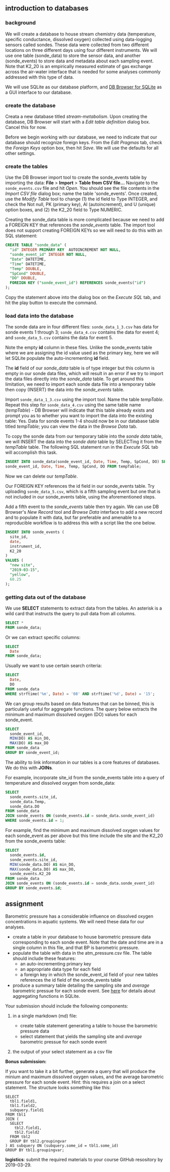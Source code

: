 introduction to databases
-------------------------

### background

We will create a database to house stream chemistry data (temperature, specific
conductance, dissolved oxygen) collected using data-logging sensors called
sondes. These data were collected from two different locations on three
different days using four different instruments. We will use one table
(sonde\_data) to store the sensor data, and another (sonde\_events) to store
data and metadata about each sampling event.  Note that K2\_20 is an
empirically measured estimate of gas exchange across the air-water interface
that is needed for some analyses commonly addressed with this type of data.

We will use SQLite as our database platform, and [DB Browser for
SQLite](http://sqlitebrowser.org/) as a GUI interface to our
database.

### create the database

Creata a new database titled _stream-metabolism_. Upon creating the database,
DB Browser will start with a _Edit table definition_ dialog box. Cancel this
for now.

Before we begin working with our database, we need to indicate that our
database should recognize foreign keys. From the _Edit Pragmas_ tab, check the
_Foreign Keys_ option box, then hit _Save_. We will use the defaults for all
other settings.

### create the tables

Use the DB Browser import tool to create the sonde\_events table by importing
the data: **File** > **Import** > **Table from CSV file...** Navigate to the
```sonde_events.csv``` file and hit _Open_. You should see the file contents in the
_Import CSV file_ dialog box; name the table 'sonde\_events'. Once created, use
the _Modify Table_ tool to change (1) the id field to Type INTEGER, and check the
Not null, PK (primary key), AI (autoincrement), and U (unique) option boxes,
and (2) the K2\_20 field to Type NUMERIC.

Creating the sonde\_data table is more complicated because we need to add a
FOREIGN KEY that references the _sonde\_events_ table. The import tool does not
support creating FOREIGN KEYs so we will need to do this with an SQL statement:

```sql
CREATE TABLE "sonde_data" (
  "id" INTEGER PRIMARY KEY  AUTOINCREMENT NOT NULL,
  "sonde_event_id" INTEGER NOT NULL,
  "Date" DATETIME,
  "Time" DATETIME,
  "Temp" DOUBLE,
  "SpCond" DOUBLE,
  "DO" DOUBLE,
  FOREIGN KEY ("sonde_event_id") REFERENCES sonde_events("id")
);
```

Copy the statement above into the dialog box on the _Execute SQL_ tab, and hit
the play button to execute the command.

### load data into the database

The sonde data are in four different files: ```sonde_data_1_3.csv``` has data for
sonde events 1 through 3; ```sonde_data_4.csv``` contains the data for event 4; and
```sonde_data_5.csv``` contains the data for event 5.

Note the empty **id** column in these files. Unlike the sonde\_events table where
we are assigning the id value used as the primary key, here we will let SQLite
populate the auto-incrementing **id** field.

The **id** field of our _sonde\_data_ table is of type integer but this column
is empty in our sonde data files, which will result in an error if we try to
import the data files directly into the _sonde\_data_ table. To get around this
limitation, we need to import each sonde data file into a temporary table then
copy (INSERT) the data into the _sonde\_events_ table.

Import ```sonde_data_1_3.csv``` using the import tool. Name the table _tempTable_.
Repeat this step for ```sonde_data_4.csv``` using the same table name (_tempTable_)
\- DB Browser will indicate that this table already exists and prompt you as to
whether you want to import the data into the existing table: Yes. Data for
sonde events 1-4 should now be in our database table titled _tempTable_; you
can view the data in the _Browse Data_ tab.

To copy the sonde data from our temporary table into the _sonde data_ table, we
will INSERT the data into the _sonde data_ table by SELECTing it from the
_tempTable_ table. The following SQL statement run in the _Execute SQL_ tab
will accomplish this task.

```sql
INSERT INTO sonde_data(sonde_event_id, Date, Time, Temp, SpCond, DO) SELECT
sonde_event_id, Date, Time, Temp, SpCond, DO FROM tempTable;
```

Now we can delete our _tempTable_.

Our FOREIGN KEY references the id field in our sonde\_events table. Try
uploading ```sonde_data_5.csv```, which is a fifth sampling event but one that is
not included in our sonde\_events table, using the aforementioned steps.

Add a fifth event to the _sonde\_events_ table then try again. We can use DB
Browser's _New Record_ tool and _Browse Data_ interface to add a new record and
to populate it with data, but far preferable and amenable to a reproducible
workflow is to address this with a script like the one below.

```sql
INSERT INTO sonde_events (
  site_id,
  date,
  instrument_id,
  K2_20
)
VALUES (
  "new site",
  "2019-03-15",
  "yellow",
  60.25
);
```

### getting data out of the database

We use **SELECT** statements to extract data from the tables. An asterisk is a
wild card that instructs the query to pull data from all columns.

```sql 
SELECT * 
FROM sonde_data;
```

Or we can extract specific columns:

```sql 
SELECT 
  Date 
FROM sonde_data;
```

Usually we want to use certain search criteria:

```sql 
SELECT
  Date,
  DO
FROM sonde_data 
WHERE strftime('%m', Date) = '08' AND strftime('%d', Date) = '15';
```

We can group results based on data features that can be binned, this is
particularly useful for aggregate functions. The query below extracts the
minimum and maximum dissolved oxygen (DO) values for each sonde\_event.

```sql 
SELECT
  sonde_event_id,
  MIN(DO) AS min_DO,
  MAX(DO) AS max_DO
FROM sonde_data 
GROUP BY sonde_event_id;
```

The ability to link information in our tables is a core features of databases.
We do this with **JOINs**.

For example, incorporate site\_id from the sonde\_events table into a query of
temperature and dissolved oxygen from sonde\_data:

```sql 
SELECT
  sonde_events.site_id,
  sonde_data.Temp,
  sonde_data.DO
FROM sonde_data 
JOIN sonde_events ON (sonde_events.id = sonde_data.sonde_event_id)
WHERE sonde_events.id = 1;
```

For example, find the minimum and maximum dissolved oxygen values for each
sonde\_event as per above but this time include the site and the K2\_20 from the
sonde\_events table:

```sql 
SELECT
  sonde_events.id,
  sonde_events.site_id,
  MIN(sonde_data.DO) AS min_DO,
  MAX(sonde_data.DO) AS max_DO,
  sonde_events.K2_20
FROM sonde_data 
JOIN sonde_events ON (sonde_events.id = sonde_data.sonde_event_id)
GROUP BY sonde_events.id;
```

assignment
----------

Barometric pressure has a considerable influence on dissolved oxygen
concentrations in aquatic systems. We will need these data for our analyses.

-   create a table in your database to house barometric pressure data
    corresponding to each sonde event. Note that the date and time are
    in a single column in this file, and that BP is barometric pressure.
-   populate the table with data in the atm\_pressure.csv file. The
    table should include these features:
    -   an auto-incrementing primary key
    -   an appropriate data type for each field
    -   a foreign key in which the sonde\_event\_id field of your new
        tables references the id field of the sonde\_events table
-   produce a summary table detailing the sampling site and *average*
    barometric pressue for each sonde event. See
    [here](https://www.sqlite.org/lang_aggfunc.html) for details about
    aggregating functions in SQLite.

Your submission should include the following components:

1.  in a single markdown (md) file:
    -   create table statement generating a table to house the
        barometric pressure data
    -   select statement that yields the sampling site and *average*
        barometric pressue for each sonde event

2.  the output of your select statement as a csv file

**Bonus submission:**

If you want to take it a bit further, generate a query that will produce the
minium and maximum dissolved oxygen values, and the average barometric pressure
for each sonde event. Hint: this requires a join on a select statement. The
structure looks something like this:

    SELECT
      tbl1.field1,
      tbl1.field2,
      subquery.field1
    FROM tbl1
    JOIN (
      SELECT 
        tbl2.field1,
        tbl2.field2
      FROM tbl2
      GROUP BY tbl2.groupingvar
    ) AS subquery ON (subquery.some_id = tbl1.some_id)
    GROUP BY tbl1.groupingvar;

**logistics**: submit the required materials to your course GitHub resository by
2019-03-29.
